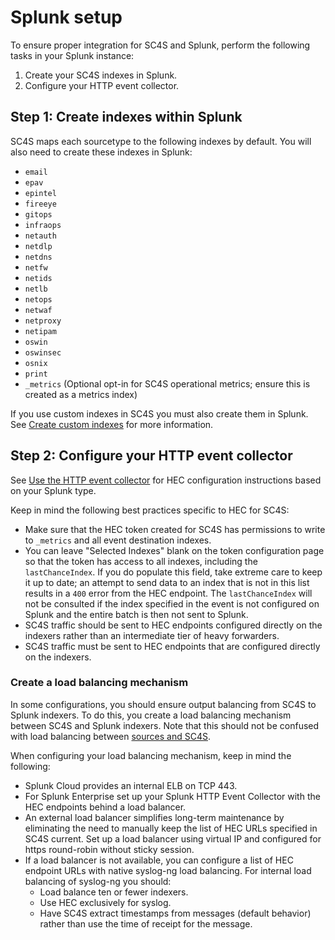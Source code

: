 # Splunk setup
To ensure proper integration for SC4S and Splunk, perform the following tasks in your Splunk instance:

1. Create your SC4S indexes in Splunk.
2. Configure your HTTP event collector.


## Step 1: Create indexes within Splunk

SC4S maps each sourcetype to the following indexes by default. You will also need to create these indexes in Splunk:

* `email`
* `epav`
* `epintel`
* `fireeye`
* `gitops`
* `infraops`
* `netauth`
* `netdlp`
* `netdns`
* `netfw`
* `netids`
* `netlb`
* `netops`
* `netwaf`
* `netproxy`
* `netipam`
* `oswin`
* `oswinsec`
* `osnix`
* `print`
* `_metrics` (Optional opt-in for SC4S operational metrics; ensure this is created as a metrics index)

If you use custom indexes in SC4S you must also create them in Splunk. See [Create custom indexes]( https://docs.splunk.com/Documentation/Splunk/9.2.1/Indexer/Setupmultipleindexes) for more information.

## Step 2: Configure your HTTP event collector

See [Use the HTTP event collector](https://docs.splunk.com/Documentation/Splunk/9.2.1/Data/UsetheHTTPEventCollector) for HEC configuration instructions based on your
Splunk type.

Keep in mind the following best practices specific to HEC for SC4S:

* Make sure that the HEC token created for SC4S has permissions to write to `_metrics` and all event destination indexes.
* You can leave "Selected Indexes" blank on the token configuration page so that the token has access to
all indexes, including the `lastChanceIndex`.  If you do populate this field, take extreme care to keep it up to date; an attempt to
send data to an index that is not in this list results in a `400` error from the HEC endpoint. The `lastChanceIndex` will not be
consulted if the index specified in the event is not configured on Splunk and the entire batch is then not sent to Splunk.
* SC4S traffic should be sent to HEC endpoints configured directly on the indexers rather than an intermediate tier of heavy forwarders.
* SC4S traffic must be sent to HEC endpoints that are configured directly on the indexers.  

### Create a load balancing mechanism
In some configurations, you should ensure output balancing from SC4S to Splunk indexers. To do this, you create a load balancing mechanism between SC4S and Splunk indexers. Note that this should not be confused with load balancing between [sources and SC4S](../lb.md). 

When configuring your load balancing mechanism, keep in mind the following:

* Splunk Cloud provides an internal ELB on TCP 443.
* For Splunk Enterprise set up your Splunk HTTP Event Collector with the HEC endpoints behind a load balancer. 
* An external load balancer simplifies long-term maintenance by eliminating the need to manually keep the list of HEC URLs specified in SC4S current. Set up a load balancer using virtual IP and configured for https round-robin without sticky session. 
* If a load balancer is not available, you can configure a list of HEC endpoint URLs with native syslog-ng load balancing. For internal load balancing of syslog-ng you should:
    * Load balance ten or fewer indexers.
    * Use HEC exclusively for syslog.
    * Have SC4S extract timestamps from messages (default behavior) rather than use the time of receipt for the message.
